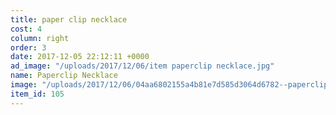 ```yaml
---
title: paper clip necklace
cost: 4
column: right
order: 3
date: 2017-12-05 22:12:11 +0000
ad_image: "/uploads/2017/12/06/item paperclip necklace.jpg"
name: Paperclip Necklace
image: "/uploads/2017/12/06/04aa6802155a4b81e7d585d3064d6782--paperclip-art-choker.jpg"
item_id: 105
---
```

